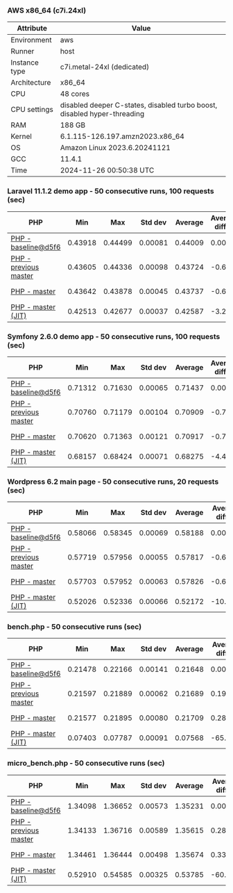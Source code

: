 ### AWS x86_64 (c7i.24xl)

|  Attribute    |     Value      |
|---------------|----------------|
| Environment   |aws|
| Runner        |host|
| Instance type |c7i.metal-24xl (dedicated)|
| Architecture  |x86_64
| CPU           |48 cores|
| CPU settings  |disabled deeper C-states, disabled turbo boost, disabled hyper-threading|
| RAM           |188 GB|
| Kernel        |6.1.115-126.197.amzn2023.x86_64|
| OS            |Amazon Linux 2023.6.20241121|
| GCC           |11.4.1|
| Time          |2024-11-26 00:50:38 UTC|

### Laravel 11.1.2 demo app - 50 consecutive runs, 100 requests (sec)

|     PHP     |     Min     |     Max     |    Std dev   |   Average  |  Average diff % |   Median   | Median diff % |     Memory    |
|-------------|-------------|-------------|--------------|------------|-----------------|------------|---------------|---------------|
|[PHP - baseline@d5f6](https://github.com/php/php-src/commit/d5f6e56610)|0.43918|0.44499|0.00081|0.44009|0.00%|0.43996|0.00%|41.82 MB|
|[PHP - previous master](https://github.com/php/php-src/commit/32ff46b633)|0.43605|0.44336|0.00098|0.43724|-0.65%|0.43716|-0.64%|41.69 MB|
|[PHP - master](https://github.com/php/php-src/commit/ba6c00505d)|0.43642|0.43878|0.00045|0.43737|-0.62%|0.43736|-0.59%|41.69 MB|
|[PHP - master (JIT)](https://github.com/php/php-src/commit/ba6c00505d)|0.42513|0.42677|0.00037|0.42587|-3.23%|0.42583|-3.21%|50.74 MB|

### Symfony 2.6.0 demo app - 50 consecutive runs, 100 requests (sec)

|     PHP     |     Min     |     Max     |    Std dev   |   Average  |  Average diff % |   Median   | Median diff % |     Memory    |
|-------------|-------------|-------------|--------------|------------|-----------------|------------|---------------|---------------|
|[PHP - baseline@d5f6](https://github.com/php/php-src/commit/d5f6e56610)|0.71312|0.71630|0.00065|0.71437|0.00%|0.71433|0.00%|37.33 MB|
|[PHP - previous master](https://github.com/php/php-src/commit/32ff46b633)|0.70760|0.71179|0.00104|0.70909|-0.74%|0.70894|-0.76%|37.39 MB|
|[PHP - master](https://github.com/php/php-src/commit/ba6c00505d)|0.70620|0.71363|0.00121|0.70917|-0.73%|0.70899|-0.75%|37.39 MB|
|[PHP - master (JIT)](https://github.com/php/php-src/commit/ba6c00505d)|0.68157|0.68424|0.00071|0.68275|-4.43%|0.68253|-4.45%|44.45 MB|

### Wordpress 6.2 main page - 50 consecutive runs, 20 requests (sec)

|     PHP     |     Min     |     Max     |    Std dev   |   Average  |  Average diff % |   Median   | Median diff % |     Memory    |
|-------------|-------------|-------------|--------------|------------|-----------------|------------|---------------|---------------|
|[PHP - baseline@d5f6](https://github.com/php/php-src/commit/d5f6e56610)|0.58066|0.58345|0.00069|0.58188|0.00%|0.58183|0.00%|42.95 MB|
|[PHP - previous master](https://github.com/php/php-src/commit/32ff46b633)|0.57719|0.57956|0.00055|0.57817|-0.64%|0.57811|-0.64%|42.79 MB|
|[PHP - master](https://github.com/php/php-src/commit/ba6c00505d)|0.57703|0.57952|0.00063|0.57826|-0.62%|0.57822|-0.62%|42.79 MB|
|[PHP - master (JIT)](https://github.com/php/php-src/commit/ba6c00505d)|0.52026|0.52336|0.00066|0.52172|-10.34%|0.52158|-10.36%|61.89 MB|

### bench.php - 50 consecutive runs (sec)

|     PHP     |     Min     |     Max     |    Std dev   |   Average  |  Average diff % |   Median   | Median diff % |     Memory    |
|-------------|-------------|-------------|--------------|------------|-----------------|------------|---------------|---------------|
|[PHP - baseline@d5f6](https://github.com/php/php-src/commit/d5f6e56610)|0.21478|0.22166|0.00141|0.21648|0.00%|0.21623|0.00%|26.12 MB|
|[PHP - previous master](https://github.com/php/php-src/commit/32ff46b633)|0.21597|0.21889|0.00062|0.21689|0.19%|0.21677|0.25%|26.12 MB|
|[PHP - master](https://github.com/php/php-src/commit/ba6c00505d)|0.21577|0.21895|0.00080|0.21709|0.28%|0.21682|0.27%|26.12 MB|
|[PHP - master (JIT)](https://github.com/php/php-src/commit/ba6c00505d)|0.07403|0.07787|0.00091|0.07568|-65.04%|0.07559|-65.04%|27.28 MB|

### micro_bench.php - 50 consecutive runs (sec)

|     PHP     |     Min     |     Max     |    Std dev   |   Average  |  Average diff % |   Median   | Median diff % |     Memory    |
|-------------|-------------|-------------|--------------|------------|-----------------|------------|---------------|---------------|
|[PHP - baseline@d5f6](https://github.com/php/php-src/commit/d5f6e56610)|1.34098|1.36652|0.00573|1.35231|0.00%|1.35269|0.00%|20.38 MB|
|[PHP - previous master](https://github.com/php/php-src/commit/32ff46b633)|1.34133|1.36716|0.00589|1.35615|0.28%|1.35630|0.27%|20.38 MB|
|[PHP - master](https://github.com/php/php-src/commit/ba6c00505d)|1.34461|1.36444|0.00498|1.35674|0.33%|1.35694|0.31%|20.38 MB|
|[PHP - master (JIT)](https://github.com/php/php-src/commit/ba6c00505d)|0.52910|0.54585|0.00325|0.53785|-60.23%|0.53806|-60.22%|21.69 MB|
